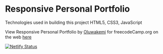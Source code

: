 # Responsive Personal Portfolio


Technologies used in building this project
 HTML5, CSS3, JavaScript

View Responsive Personal Portfolio by [Oluwakemi](https://codepen.io/techgirldiaries) for freecodeCamp.org on the web [here](https://otl-personal-portfolio.netlify.app/)

[![Netlify Status](https://api.netlify.com/api/v1/badges/0475860a-b6b3-4183-a303-dbfcc209ec9e/deploy-status)](https://app.netlify.com/sites/tgd-portfolio/deploys)
